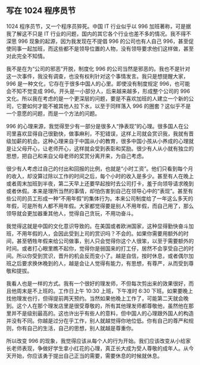 <div class="inner">
<h2>写在 1024 程序员节</h2>
<p>1024 程序员节，又一个程序员猝死。中国 IT 行业似乎以 996 加班著称，可是据我了解这不只是 IT 行业的问题，国内的其它各个行业也差不多的情况。我不得不深思 996 现象的起源，因为我发现在不提倡 996 的公司也有人自己 996，甚至促使同事一起加班，而这些都不是领导位置的人物，没有领导要求他们这样做，甚至对此完全不知情。</p>
<p>我不是在为“公司的邪恶”开脱，制度化 996 的公司当然是邪恶的。我也不是针对这一次事件，我没有调查，也没有权利针对这个事情发言。我只是想提醒大家，996 是一种文化，它存在于很多中国人的心里。即使没有制度规定 996，也可能会不知不觉变成 996。开头是一小部分人，后来越来越多，形成整个公司的 996 文化。所以我在考虑的是一个更深层的问题，要是不喜欢加班的人建立一个新的公司，它要如何才能不被其他人拉下水，以至于同样落入 996 的圈套？这似乎不是一个意愿的问题，而是一个方法的问题。</p>
<p>996 的心理来源，我觉得至少有一部分是很多人“挣表现”的心理。很多国人在公司里喜欢显得自己很勤快，做事麻利，不犯错误，这样上司就会赏识我，我就有晋级加薪的机会。这种心理来自于中国从小的教育，很多中国小孩从小养成的心理就是让父母开心，让老师开心，这样就会受到表彰和奖励。很少有人从小就有独立的思想，把自己和来自父母老师的奖赏分离开来，为自己考虑。</p>
<p>很少有人考虑过自己的付出和回报的比例，也就是“小时工资”。他们只看到每个月的收入，却没算过除以工作的时间之后，每个小时的收入是多少。甚至有人在晚上或者周末加班到半夜，第二天早上还要早起按时去公司打卡，羞于向领导请求晚到或者休假。本来是理所当然的事情，却怕伤害到自己在领导心中的“表现”。甚至有些公司的员工形成一种“不用年假”的集体行为。本来公司制度给了一年这么多天的年假，可是所有人都不用年假。大家都觉得要是别人不用年假，而自己用了，那么领导就会更加器重其他人，觉得自己贪玩，不用功奋斗。</p>
<p>我觉得这就是中国的文化意识导致的。在美国或者欧洲国家，这种显得勤快奋斗加班，不用年假的人，会因此受到上司的赏识吗？不会的。如果你需要用额外的时间，甚至牺牲年假来给公司做事，别人只会觉得你这个人很笨，以至于需要额外的时间。或者打心眼里瞧不起你，觉得你是弱国来的打工仔，居然不会享受自己的时间。所以你受到赏识，晋升的机会反而变小了。越是自信，按时休息，或者偶尔加班之后要求换休晚到的人，越是会让人觉得有能力，有思想，有尊严，从而受到尊敬和提拔。</p>
<p>我看人也是一样的方式。我有一个很好的理发师，不但每次剪出来的效果很好，而且他周末是不上班的。工作日上午 10:30 上班，下午准时 6:30 下班。如果要晚上找他理发也行，但得提前两天预约。当然如果他晚上工作了，可能第二天就会晚到。这个人在那个理发店里是很受尊敬的，所有其他理发师都尊敬他，虽然他在那里并不是级别最高的。这也许出乎有些人的意料，但中国人的心理跟外国人的构造并没有不同。你越是过分在乎工作，别人就越觉得你地位低。你有自己的尊严和规则，你有自己的生活，自己的思想，别人就越是尊重你。</p>
<p>所以改变 996 的现象，我觉得应该从每个人的行为开始。我们应该改变从小给家长老师表现，争做好学生拿小红花的心理，真正长大成为受人尊敬的成年人。从今天开始，你应该勇于提出自己正当的需要，需要休息的时候就休息。</p>
</div>
<!--
<div class="ad-banner" style="margin-top: 5px">
<script async src="//pagead2.googlesyndication.com/pagead/js/adsbygoogle.js"></script>
<ins class="adsbygoogle"
                    style="display:inline-block;width:100%;height:90px"
                    data-ad-client="ca-pub-1331524016319584"
                    data-ad-slot="6657867155"></ins>
<script>(adsbygoogle = window.adsbygoogle || []).push({});</script>
</div>
        -->
<script data-ad-client="ca-pub-1331524016319584" async
            src="https://pagead2.googlesyndication.com/pagead/js/adsbygoogle.js">
</script>
    